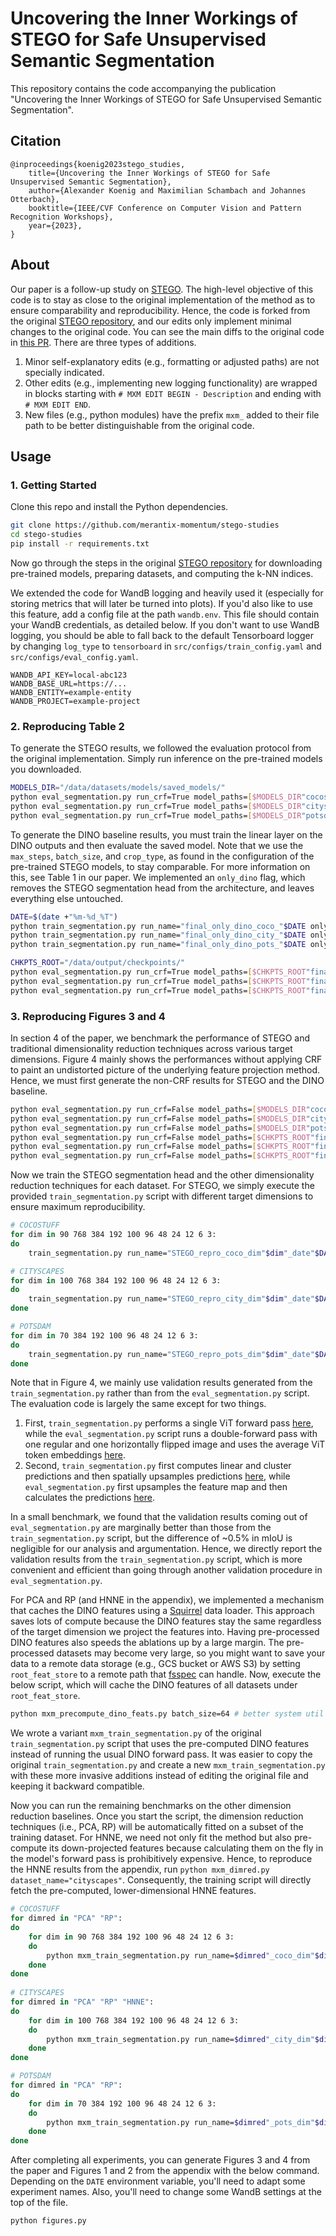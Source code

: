 # Uncovering the Inner Workings of STEGO for Safe Unsupervised Semantic Segmentation

This repository contains the code accompanying the publication "Uncovering the Inner Workings of STEGO for Safe Unsupervised Semantic Segmentation".
## Citation

```
@inproceedings{koenig2023stego_studies,
    title={Uncovering the Inner Workings of STEGO for Safe Unsupervised Semantic Segmentation},
    author={Alexander Koenig and Maximilian Schambach and Johannes Otterbach},
    booktitle={IEEE/CVF Conference on Computer Vision and Pattern Recognition Workshops},
    year={2023},
}
```

## About

Our paper is a follow-up study on [STEGO](https://arxiv.org/abs/2203.08414). The high-level objective of this code is to stay as close to the original implementation of the method as to ensure comparability and reproducibility. Hence, the code is forked from the original [STEGO repository](https://github.com/mhamilton723/STEGO), and our edits only implement minimal changes to the original code. You can see the main diffs to the original code in [this PR](https://github.com/merantix-momentum/stego-studies/pull/1). There are three types of additions.
1. Minor self-explanatory edits (e.g., formatting or adjusted paths) are not specially indicated.
2. Other edits (e.g., implementing new logging functionality) are wrapped in blocks starting with `# MXM EDIT BEGIN - Description` and ending with `# MXM EDIT END`.
3. New files (e.g., python modules) have the prefix `mxm_` added to their file path to be better distinguishable from the original code.

## Usage

### 1. Getting Started

Clone this repo and install the Python dependencies.

```bash
git clone https://github.com/merantix-momentum/stego-studies
cd stego-studies
pip install -r requirements.txt
```

Now go through the steps in the original [STEGO repository](https://github.com/mhamilton723/STEGO) for downloading pre-trained models, preparing datasets, and computing the k-NN indices.

We extended the code for WandB logging and heavily used it (especially for storing metrics that will later be turned into plots). If you'd also like to use this feature, add a config file at the path `wandb.env`. This file should contain your WandB credentials, as detailed below. If you don't want to use WandB logging, you should be able to fall back to the default Tensorboard logger by changing `log_type` to `tensorboard` in `src/configs/train_config.yaml` and `src/configs/eval_config.yaml`.
```
WANDB_API_KEY=local-abc123
WANDB_BASE_URL=https://...
WANDB_ENTITY=example-entity
WANDB_PROJECT=example-project
```
### 2. Reproducing Table 2

To generate the STEGO results, we followed the evaluation protocol from the original implementation. Simply run inference on the pre-trained models you downloaded.
```bash
MODELS_DIR="/data/datasets/models/saved_models/"
python eval_segmentation.py run_crf=True model_paths=[$MODELS_DIR"cocostuff27_vit_base_5.ckpt"] run_name="jan12_repro_coco_crf"
python eval_segmentation.py run_crf=True model_paths=[$MODELS_DIR"cityscapes_vit_base_1.ckpt"] run_name="jan12_repro_city_crf"
python eval_segmentation.py run_crf=True model_paths=[$MODELS_DIR"potsdam_test.ckpt"] run_name="jan12_repro_pots_crf"
```

To generate the DINO baseline results, you must train the linear layer on the DINO outputs and then evaluate the saved model. Note that we use the `max_steps`, `batch_size`, and `crop_type`, as found in the configuration of the pre-trained STEGO models, to stay comparable. For more information on this, see Table 1 in our paper. We implemented an `only_dino` flag, which removes the STEGO segmentation head from the architecture, and leaves everything else untouched.

```bash
DATE=$(date +"%m-%d_%T")
python train_segmentation.py run_name="final_only_dino_coco_"$DATE only_dino=True correspondence_weight=0 dataset_name="cocostuff27" model_type="vit_base" max_steps=7000 batch_size=32 crop_type="five"
python train_segmentation.py run_name="final_only_dino_city_"$DATE only_dino=True correspondence_weight=0 dataset_name="cityscapes" model_type="vit_base" max_steps=7000 batch_size=32 crop_type="five"
python train_segmentation.py run_name="final_only_dino_pots_"$DATE only_dino=True correspondence_weight=0 dataset_name="potsdam" model_type="vit_small" max_steps=5000 batch_size=16 crop_type=null

CHKPTS_ROOT="/data/output/checkpoints/"
python eval_segmentation.py run_crf=True model_paths=[$CHKPTS_ROOT"final_only_dino_coco_01-23_14:55:24/epoch0-step6399.ckpt"] run_name="jan24_dino_coco_crf"
python eval_segmentation.py run_crf=True model_paths=[$CHKPTS_ROOT"final_only_dino_city_01-23_14:55:24/epoch2-step1199.ckpt"] run_name="jan24_dino_city_crf"
python eval_segmentation.py run_crf=True model_paths=[$CHKPTS_ROOT"final_only_dino_pots_01-24_15:37:40/1809-cluster_miou46.57.ckpt"] run_name="jan24_dino_pots_crf"
```
### 3. Reproducing Figures 3 and 4

In section 4 of the paper, we benchmark the performance of STEGO and traditional dimensionality reduction techniques across various target dimensions. Figure 4 mainly shows the performances without applying CRF to paint an undistorted picture of the underlying feature projection method. Hence, we must first generate the non-CRF results for STEGO and the DINO baseline.

```bash
python eval_segmentation.py run_crf=False model_paths=[$MODELS_DIR"cocostuff27_vit_base_5.ckpt"] run_name="jan12_repro_coco"
python eval_segmentation.py run_crf=False model_paths=[$MODELS_DIR"cityscapes_vit_base_1.ckpt"] run_name="jan12_repro_city"
python eval_segmentation.py run_crf=False model_paths=[$MODELS_DIR"potsdam_test.ckpt"] run_name="jan12_repro_pots"
python eval_segmentation.py run_crf=False model_paths=[$CHKPTS_ROOT"final_only_dino_coco_01-23_14:55:24/epoch0-step6399.ckpt"] run_name="jan24_dino_coco"
python eval_segmentation.py run_crf=False model_paths=[$CHKPTS_ROOT"final_only_dino_city_01-23_14:55:24/epoch2-step1199.ckpt"] run_name="jan24_dino_city"
python eval_segmentation.py run_crf=False model_paths=[$CHKPTS_ROOT"final_only_dino_pots_01-24_15:37:40/1809-cluster_miou46.57.ckpt"] run_name="jan24_dino_pots"
```

Now we train the STEGO segmentation head and the other dimensionality reduction techniques for each dataset. For STEGO, we simply execute the provided `train_segmentation.py` script with different target dimensions to ensure maximum reproducibility.

```bash
# COCOSTUFF
for dim in 90 768 384 192 100 96 48 24 12 6 3:
do
    train_segmentation.py run_name="STEGO_repro_coco_dim"$dim"_date"$DATE only_dino=False dimred_type=null pointwise=True dim=$dim correspondence_weight=1.0 dataset_name="cocostuff27" model_type="vit_base" max_steps=7000 batch_size=32 crop_type=five neg_inter_weight=0.1538476246415498 pos_inter_weight=1 pos_intra_weight=0.1 neg_inter_shift=1 pos_inter_shift=0.2 pos_intra_shift=0.12

# CITYSCAPES
for dim in 100 768 384 192 100 96 48 24 12 6 3:
do
    train_segmentation.py run_name="STEGO_repro_city_dim"$dim"_date"$DATE only_dino=False dimred_type=null pointwise=False dim=$dim correspondence_weight=1.0 dataset_name="cityscapes" model_type="vit_base" max_steps=7000 batch_size=32 crop_type="five" neg_inter_weight=0.9058762625226623 pos_inter_weight=0.577453483136995 pos_intra_weight=1 neg_inter_shift=0.31361241889448443 pos_inter_shift=0.1754346515479633 pos_intra_shift=0.45828472207
done

# POTSDAM
for dim in 70 384 192 100 96 48 24 12 6 3:
do
    train_segmentation.py run_name="STEGO_repro_pots_dim"$dim"_date"$DATE only_dino=False dimred_type=null pointwise=True dim=$dim correspondence_weight=1.0 dataset_name="potsdam" model_type="vit_small" max_steps=5000 batch_size=16 crop_type=null neg_inter_weight=0.63 pos_inter_weight=0.25 pos_intra_weight=0.67 neg_inter_shift=0.76 pos_inter_shift=0.02 pos_intra_shift=0.08
done
```

Note that in Figure 4, we mainly use validation results generated from the `train_segmentation.py` rather than from the `eval_segmentation.py` script. The evaluation code is largely the same except for two things. 
1. First, `train_segmentation.py` performs a single ViT forward pass [here](https://github.com/mhamilton723/STEGO/blob/eb4d6b521740bd4265681b353547f2ffca65d673/src/train_segmentation.py#L260), while the `eval_segmentation.py` script runs a double-forward pass with one regular and one horizontally flipped image and uses the average ViT token embeddings [here](https://github.com/mhamilton723/STEGO/blob/e20df22cf17c41ac78e3c8c75a3118ea87ff0a4c/src/eval_segmentation.py#L125).
2. Second, `train_segmentation.py` first computes linear and cluster predictions and then spatially upsamples predictions [here](https://github.com/mhamilton723/STEGO/blob/eb4d6b521740bd4265681b353547f2ffca65d673/src/train_segmentation.py#L215), while `eval_segmentation.py` first upsamples the feature map and then calculates the predictions [here](https://github.com/mhamilton723/STEGO/blob/eb4d6b521740bd4265681b353547f2ffca65d673/src/eval_segmentation.py#L128). 

In a small benchmark, we found that the validation results coming out of `eval_segmentation.py` are marginally better than those from the `train_segmentation.py` script, but the difference of ~0.5% in mIoU is negligible for our analysis and argumentation. Hence, we directly report the validation results from the `train_segmentation.py` script, which is more convenient and efficient than going through another validation procedure in `eval_segmentation.py`.

For PCA and RP (and HNNE in the appendix), we implemented a mechanism that caches the DINO features using a [Squirrel](https://github.com/merantix-momentum/squirrel-core) data loader. This approach saves lots of compute because the DINO features stay the same regardless of the target dimension we project the features into. Having pre-processed DINO features also speeds the ablations up by a large margin. The pre-processed datasets may become very large, so you might want to save your data to a remote data storage (e.g., GCS bucket or AWS S3) by setting `root_feat_store` to a remote path that [fsspec](https://filesystem-spec.readthedocs.io/en/latest/) can handle. Now, execute the below script, which will cache the DINO features of all datasets under `root_feat_store`.

```bash
python mxm_precompute_dino_feats.py batch_size=64 # better system util with higher batch size
```

We wrote a variant `mxm_train_segmentation.py` of the original `train_segmentation.py` script that uses the pre-computed DINO features instead of running the usual DINO forward pass. It was easier to copy the original `train_segmentation.py` and create a new `mxm_train_segmentation.py` with these more invasive additions instead of editing the original file and keeping it backward compatible. 

Now you can run the remaining benchmarks on the other dimension reduction baselines. Once you start the script, the dimension reduction techniques (i.e., PCA, RP) will be automatically fitted on a subset of the training dataset. For HNNE, we need not only fit the method but also pre-compute its down-projected features because calculating them on the fly in the model's forward pass is prohibitively expensive. Hence, to reproduce the HNNE results from the appendix, run `python mxm_dimred.py dataset_name="cityscapes"`. Consequently, the training script will directly fetch the pre-computed, lower-dimensional HNNE features.

```bash
# COCOSTUFF
for dimred in "PCA" "RP":
do
    for dim in 90 768 384 192 100 96 48 24 12 6 3:
    do
        python mxm_train_segmentation.py run_name=$dimred"_coco_dim"$dim"_date"$DATE only_dino=True dimred_type=$dimred dim=$dim correspondence_weight=0.0 dataset_name="cocostuff27" model_type="vit_base" max_steps=7000 batch_size=32 crop_type="five"
    done
done
    
# CITYSCAPES
for dimred in "PCA" "RP" "HNNE":
do
    for dim in 100 768 384 192 100 96 48 24 12 6 3:
    do
        python mxm_train_segmentation.py run_name=$dimred"_city_dim"$dim"_date"$DATE only_dino=True dimred_type=$dimred dim=$dim correspondence_weight=0.0 dataset_name="cityscapes" model_type="vit_base" max_steps=7000 batch_size=32 crop_type="five" 
    done
done

# POTSDAM
for dimred in "PCA" "RP":
do
    for dim in 70 384 192 100 96 48 24 12 6 3:
    do
        python mxm_train_segmentation.py run_name=$dimred"_pots_dim"$dim"_date"$DATE only_dino=True dimred_type=$dimred dim=$dim correspondence_weight=0.0 dataset_name="potsdam" model_type="vit_small" max_steps=5000 batch_size=16 crop_type=null
    done
done
```

After completing all experiments, you can generate Figures 3 and 4 from the paper and Figures 1 and 2 from the appendix with the below command. Depending on the `DATE` environment variable, you'll need to adapt some experiment names. Also, you'll need to change some WandB settings at the top of the file.

```bash
python figures.py
```